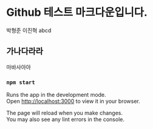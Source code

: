 # Github 테스트 마크다운입니다.

박형준 이진혁 abcd

## 가나다라라

마바사아아

### `npm start`

Runs the app in the development mode.\
Open [http://localhost:3000](http://localhost:3000) to view it in your browser.

The page will reload when you make changes.\
You may also see any lint errors in the console.